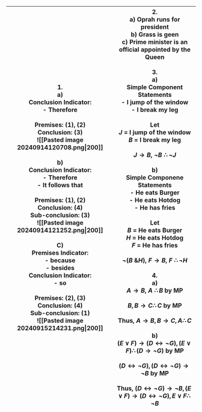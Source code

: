 | **1.**<br>a) <br>Conclusion Indicator: <br>- Therefore<br><br>Premises: (1), (2)<br>Conclusion: (3)<br>![[Pasted image 20240914120708.png\|200]]<br><br>b)<br>Conclusion Indicator: <br>- Therefore <br>- It follows that <br><br>Premises: (1), (2)<br>Conclusion: (4)<br>Sub-conclusion: (3)<br>![[Pasted image 20240914121252.png\|200]]<br><br>C)<br>Premises Indicator: <br>- because<br>- besides<br>Conclusion Indicator:<br>- so<br><br>Premises: (2), (3)<br>Conclusion: (4)<br>Sub-conclusion: (1)<br>![[Pasted image 20240915214231.png\|200]]<br><br> | **2.** <br>a) Oprah runs for president<br>b) Grass is geen<br>c) Prime minister is an official appointed by the Queen<br><br>**3.**<br>a)<br>Simple Component Statements<br>- I jump of the window<br>- I break my leg<br><br>Let <br>$J$ = I jump of the window<br>$B$ = I break my leg<br><br>$J \to B$, $\neg B$ $\therefore \neg J$<br><br>b)<br>Simple Componene Statements<br>- He eats Burger<br>- He eats Hotdog<br>- He has fries<br><br>Let<br>$B$ = He eats Burger<br>$H$ = He eats Hotdog<br>$F$ = He has fries<br><br>$\neg (B \text{ \& }H)$, $F\to B$, $F$ $\therefore \neg H$<br><br>**4.** <br>a)<br>$A\to B$, $A$ $\therefore B$ by MP<br><br>$B, B\to C \therefore C$ by MP<br><br>Thus, $A\to B, B\to C, A \therefore C$<br><br>b)<br>$(E\lor F)\to (D \leftrightarrow \neg G), (E\lor F) \therefore(D \to \neg G)$ by MP<br><br>$(D \leftrightarrow \neg G), (D \leftrightarrow \neg G) \to \neg B$ by MP<br><br>Thus, $(D \leftrightarrow \neg G) \to \neg B,(E\lor F)\to (D \leftrightarrow \neg G), E\lor F \therefore \neg B$<br><br> |
| ----------------------------------------------------------------------------------------------------------------------------------------------------------------------------------------------------------------------------------------------------------------------------------------------------------------------------------------------------------------------------------------------------------------------------------------------------------------------------------------------------------------------------------------------------------------- | -------------------------------------------------------------------------------------------------------------------------------------------------------------------------------------------------------------------------------------------------------------------------------------------------------------------------------------------------------------------------------------------------------------------------------------------------------------------------------------------------------------------------------------------------------------------------------------------------------------------------------------------------------------------------------------------------------------------------------------------------------------------------------------------------------------------------------------------------------------------------------------------------------------------------------------------------------------------------------------------------------------------------------------------------------------- |

